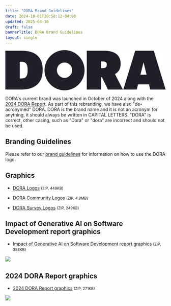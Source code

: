 ```yaml
---
title: "DORA Brand Guidelines"
date: 2024-10-01T20:58:12-04:00
updated: 2025-04-16
draft: false
bannerTitle: DORA Brand Guidelines
layout: single
---
```


![DORA](DORA-Horizontal-Logo.svg)

DORA's current brand was launched in October of 2024 along with the [2024 DORA Report](/research/2024/dora-report/). As part of this rebranding, we have also "de-acronymed" DORA. DORA is the brand name and it is not an acronym for anything, it should always be written in CAPITAL LETTERS. "DORA" is correct, other casing, such as "Dora" or "dora" are incorrect and should not be used.

## Branding Guidelines

Please refer to our [brand guidelines](https://storage.googleapis.com/dora-brand-2024/DORA-Brand-Guidelines.pdf) for information on how to use the DORA logo.

## Graphics

* [DORA Logos](https://storage.googleapis.com/dora-brand-2024/DORA-Logo.zip) <small>(ZIP, 449KB)</small>

* [DORA Community Logos](https://storage.googleapis.com/dora-brand-2024/DORA-Community-Logo.zip) <small>(ZIP, 4.9MB)</small>

* [DORA Survey Logos](https://storage.googleapis.com/dora-sponsor-resources/DORA-survey-graphics-2025.zip) <small>(ZIP, 249KB)</small>

## Impact of Generative AI on Software Development report graphics

* [Impact of Generative AI on Software Development report graphics](https://storage.googleapis.com/dora-report-gen-ai-2025/impact-of-generative-ai-in-software-development-report-cover-art.zip) <small>(ZIP, 398KB)</small>

<a href="https://storage.googleapis.com/dora-report-gen-ai-2025/impact-of-generative-ai-in-software-development-report-cover-art.zip"><img src="/research/ai/gen-ai-report/dora-impact-of-generative-ai-in-software-development-report.png" style="max-width:24em;"></a>

## 2024 DORA Report graphics

* [2024 DORA Report graphics](https://storage.googleapis.com/dora-report-2024/DORA-report-cover-art.zip) <small>(ZIP, 271KB)</small>

<a href="https://storage.googleapis.com/dora-report-2024/DORA-report-cover-art.zip"><img src="/research/2024/dora-report/2024-dora-accelerate-state-of-devops-report.png" style="max-width:24em;"></a>